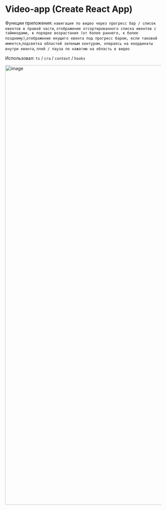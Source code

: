 # Video-app (Create React App)

Функции приложения: `навигация по видео через прогресс бар / список евентов в правой части`, `отображение отсортированного списка ивентов с таймкодами, в порядке возрастания (от более раннего, к более позднему)`,`отображение екущего евента под прогресс баром, если таковой имеется`,`подсветка областей зеленым контуром, опираясь на координаты внутри евента`, `плей / пауза по нажатию на область в видео`

Использовал: `ts` / `cra` / `context` / `hooks`

<img width="1412" alt="image" src="https://user-images.githubusercontent.com/54660879/176887293-05211015-5007-47d9-bb20-e62e1a26d085.png">

